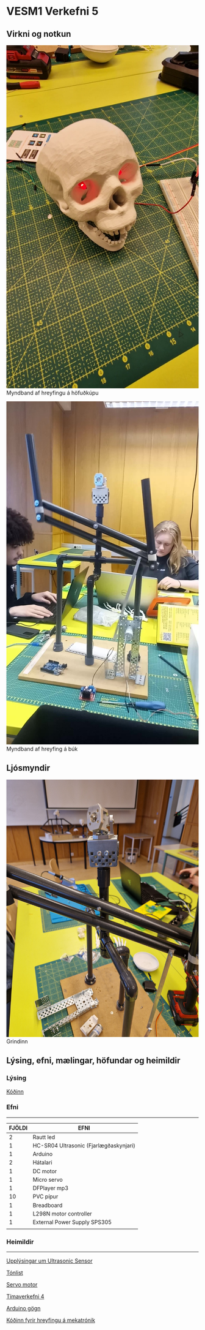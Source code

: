 # VESM1 Verkefni 5 

## Virkni og notkun

[![Foo](./Efni/Myndir/Skull%20Virkni_MYND.jpg)](https://drive.google.com/file/d/1RvkSpu6SGQ47MU8FCnfXZZsG8xI1Pf_O/view?usp=sharing)
Myndband af hreyfingu á höfuðkúpu

[![Foo](./Efni/Myndir/Bukur%20Virkni_MYND.jpg)](https://drive.google.com/file/d/1vM3KPoFO6krJMG9DLv-ZY_mnuQAaxNLZ/view?usp=drivesdk)
Myndband af hreyfing á búk

## Ljósmyndir
 
![Mynd af grindinni](./Efni/Myndir/Grind.jpg)
Grindinn

## Lýsing, efni, mælingar, höfundar og heimildir

### Lýsing




[Kóðinn](./Efni/K%C3%B3%C3%B0i/code_Samsettning/code_Samsettning.ino)

### Efni
---------
| FJÖLDI | EFNI|
|------|------|
| 2 | Rautt led|
| 1 | HC-SR04 Ultrasonic (Fjarlægðaskynjari)|
| 1 | Arduino |
| 2 | Hátalari |
| 1 | DC motor|
| 1 | Micro servo|
| 1 | DFPlayer mp3|
| 10 | PVC pípur|
| 1 | Breadboard|
| 1 | L298N motor controller|
| 1 | External Power Supply SPS305|
| | | 


### Heimildir
--------
[Upplýsingar um Ultrasonic Sensor](https://lastminuteengineers.com/arduino-sr04-ultrasonic-sensor-tutorial/)

[Tónlist](https://github.com/HordurPalsson/VESM1-Verkefni-5/blob/main/Tonlist)

[Servo motor](https://lastminuteengineers.com/servo-motor-arduino-tutorial/)

[Tímaverkefni 4](https://github.com/VESM1VS/AFANGI/blob/main/Verkefni/Verkefni4.md)

[Arduino gögn](https://reference.arduino.cc/reference/en/)

[Kóðinn fyrir hreyfingu á mekatrónik](https://github.com/VESM1VS/AFANGI/blob/main/Kennsluefni/forritun_lokaverkefni.md)
